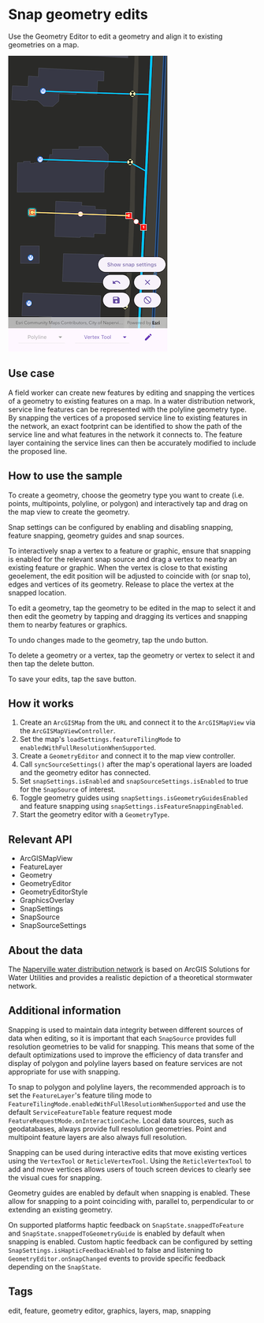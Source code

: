 # Snap geometry edits

Use the Geometry Editor to edit a geometry and align it to existing geometries on a map.

![Image of snap geometry edits](snap_geometry_edits.png)

## Use case

A field worker can create new features by editing and snapping the vertices of a geometry to existing features on a map. In a water distribution network, service line features can be represented with the polyline geometry type. By snapping the vertices of a proposed service line to existing features in the network, an exact footprint can be identified to show the path of the service line and what features in the network it connects to. The feature layer containing the service lines can then be accurately modified to include the proposed line.

## How to use the sample

To create a geometry, choose the geometry type you want to create (i.e. points, multipoints, polyline, or polygon) and interactively tap and drag on the map view to create the geometry.

Snap settings can be configured by enabling and disabling snapping, feature snapping, geometry guides and snap sources.

To interactively snap a vertex to a feature or graphic, ensure that snapping is enabled for the relevant snap source and drag a vertex to nearby an existing feature or graphic. When the vertex is close to that existing geoelement, the edit position will be adjusted to coincide with (or snap to), edges and vertices of its geometry. Release to place the vertex at the snapped location.

To edit a geometry, tap the geometry to be edited in the map to select it and then edit the geometry by tapping and dragging its vertices and snapping them to nearby features or graphics.

To undo changes made to the geometry, tap the undo button.

To delete a geometry or a vertex, tap the geometry or vertex to select it and then tap the delete button.

To save your edits, tap the save button.

## How it works

1. Create an `ArcGISMap` from the `URL` and connect it to the `ArcGISMapView` via the `ArcGISMapViewController`.
2. Set the map's `loadSettings.featureTilingMode` to `enabledWithFullResolutionWhenSupported`.
3. Create a `GeometryEditor` and connect it to the map view controller.
4. Call `syncSourceSettings()` after the map's operational layers are loaded and the geometry editor has connected.
5. Set `snapSettings.isEnabled` and `snapSourceSettings.isEnabled` to true for the `SnapSource` of interest.
6. Toggle geometry guides using `snapSettings.isGeometryGuidesEnabled` and feature snapping using `snapSettings.isFeatureSnappingEnabled`.
7. Start the geometry editor with a `GeometryType`.

## Relevant API

* ArcGISMapView
* FeatureLayer
* Geometry
* GeometryEditor
* GeometryEditorStyle
* GraphicsOverlay
* SnapSettings
* SnapSource
* SnapSourceSettings

## About the data

The [Naperville water distribution network](https://www.arcgis.com/home/item.html?id=b95fe18073bc4f7788f0375af2bb445e) is based on ArcGIS Solutions for Water Utilities and provides a realistic depiction of a theoretical stormwater network.

## Additional information

Snapping is used to maintain data integrity between different sources of data when editing, so it is important that each `SnapSource` provides full resolution geometries to be valid for snapping. This means that some of the default optimizations used to improve the efficiency of data transfer and display of polygon and polyline layers based on feature services are not appropriate for use with snapping.

To snap to polygon and polyline layers, the recommended approach is to set the `FeatureLayer`'s feature tiling mode to `FeatureTilingMode.enabledWithFullResolutionWhenSupported` and use the default `ServiceFeatureTable` feature request mode `FeatureRequestMode.onInteractionCache`. Local data sources, such as geodatabases, always provide full resolution geometries. Point and multipoint feature layers are also always full resolution.

Snapping can be used during interactive edits that move existing vertices using the `VertexTool` or `ReticleVertexTool`. Using the `ReticleVertexTool` to add and move vertices allows users of touch screen devices to clearly see the visual cues for snapping.

Geometry guides are enabled by default when snapping is enabled. These allow for snapping to a point coinciding with, parallel to, perpendicular to or extending an existing geometry.

On supported platforms haptic feedback on `SnapState.snappedToFeature` and `SnapState.snappedToGeometryGuide` is enabled by default when snapping is enabled. Custom haptic feedback can be configured by setting `SnapSettings.isHapticFeedbackEnabled` to false and listening to `GeometryEditor.onSnapChanged` events to provide specific feedback depending on the `SnapState`.

## Tags

edit, feature, geometry editor, graphics, layers, map, snapping
